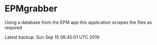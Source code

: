 # EPMgrabber
Using a database from the EPM app this application scrapes the files as required


Latest backup: Sun Sep 15 06:45:01 UTC 2019
